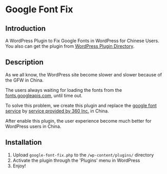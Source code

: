 Google Font Fix
===============

## Introduction

A WordPress Plugin to Fix Google Fonts in WordPress for Chinese Users.
You also can get the plugin from [WordPress Plugin Directory](https://wordpress.org/plugins/google-font-fix/).

## Description

As we all know, the WordPress site become slower and slower because of the GFW in China.

The users always waiting for loading the fonts from the [fonts.googleapis.com](http://fonts.googleapis.com), until time out.

To solve this problem, we create this plugin and replace the [google font service](http://fonts.googleapis.com) by [service provided by 360 Inc.](http://fonts.useso.com) in China.

After enable this plugin, the user experience become much better for WordPress users in China.

## Installation

1. Upload `google-font-fix.php` to the `/wp-content/plugins/` directory
2. Activate the plugin through the 'Plugins' menu in WordPress
3. Enjoy!
